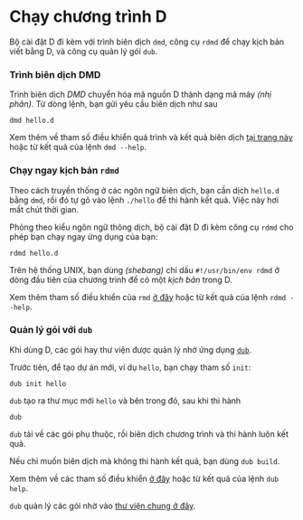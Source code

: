 # Chạy chương trình D

Bộ cài đặt D đi kèm với trình biên dịch `dmd`, công cụ `rdmd` để chạy kịch bản
viết bằng D, và công cụ quản lý gói `dub`.

### Trình biên dịch DMD

Trình biên dịch *DMD* chuyển hóa mã nguồn D thành dạng mã máy _(nhị phân)_.
Từ dòng lệnh, bạn gửi yêu cầu biên dịch như sau

    dmd hello.d

Xem thêm về tham số điều khiển quá trình và kết quả biên dịch
  [tại trang này](https://dlang.org/dmd.html#switches)
hoặc từ kết quả của lệnh `dmd --help`.

### Chạy ngay kịch bản `rdmd`

Theo cách truyền thống ở các ngôn ngữ biên dịch, bạn cần dịch `hello.d`
bằng `dmd`, rồi đó tự gõ vào lệnh `./hello` để thi hành kết quả.
Việc này hơi mất chút thời gian.

Phỏng theo kiểu ngôn ngữ thông dịch, bộ cài đặt D đi kèm công cụ `rdmd`
cho phép bạn chạy ngay ứng dụng của bạn:

    rdmd hello.d

Trên hệ thống UNIX, bạn dùng _(shebang)_ chỉ dấu `#!/usr/bin/env rdmd` ở
dòng đầu tiên của chương trình để có một _kịch bản_ trong D.

Xem thêm tham số điều khiển của `rmd` [ở đây](https://dlang.org/rdmd.html)
hoặc từ kết quả của lệnh `rdmd --help`.

### Quản lý gói với `dub`

Khi dùng D, các gói hay thư viện được quản lý nhờ ứng dụng  [`dub`](http://code.dlang.org).

Trước tiên, để tạo dự án mới, ví dụ  `hello`, bạn chạy tham số `init`:

    dub init hello

`dub` tạo ra thư mục mới `hello` và bên trong đó, sau khi thi hành

    dub

`dub` tải về các gói phụ thuộc, rồi biên dịch chương trình và thi
hành luôn kết quả.

Nếu chỉ muốn biên dịch mà không thi hành kết quả, bạn dùng `dub build`.

Xem thêm về các tham số điều khiển [ở đây](https://code.dlang.org/docs/commandline)
hoặc từ kết quả của lệnh `dub help`.

`dub` quản lý các gói nhờ vào [thư viện chung ở đây](https://code.dlang.org).
